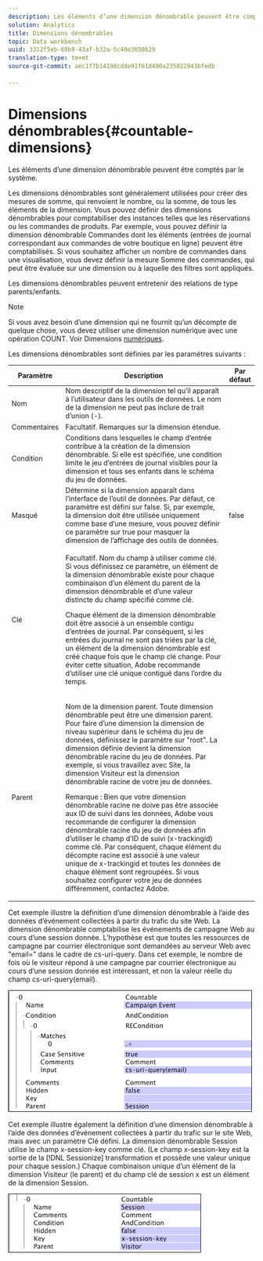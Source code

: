```yaml
---
description: Les éléments d’une dimension dénombrable peuvent être comptés par le système.
solution: Analytics
title: Dimensions dénombrables
topic: Data workbench
uuid: 3312f5eb-69b9-43af-b32a-5c40e3050b29
translation-type: tm+mt
source-git-commit: aec1f7b14198cdde91f61d490a235022943bfedb

---
```



# Dimensions dénombrables{#countable-dimensions}

Les éléments d’une dimension dénombrable peuvent être comptés par le système.

Les dimensions dénombrables sont généralement utilisées pour créer des mesures de somme, qui renvoient le nombre, ou la somme, de tous les éléments de la dimension. Vous pouvez définir des dimensions dénombrables pour comptabiliser des instances telles que les réservations ou les commandes de produits. Par exemple, vous pouvez définir la dimension dénombrable Commandes dont les éléments (entrées de journal correspondant aux commandes de votre boutique en ligne) peuvent être comptabilisés. Si vous souhaitez afficher un nombre de commandes dans une visualisation, vous devez définir la mesure Somme des commandes, qui peut être évaluée sur une dimension ou à laquelle des filtres sont appliqués.

Les dimensions dénombrables peuvent entretenir des relations de type parents/enfants.

>[!NOTE]
>
>Si vous avez besoin d’une dimension qui ne fournit qu’un décompte de quelque chose, vous devez utiliser une dimension numérique avec une opération COUNT. Voir Dimensions [numériques](../../../../home/c-dataset-const-proc/c-ex-dim/c-types-ex-dim/c-num-dim.md#concept-8513b9afaff447c8b334410b565b91ed).

Les dimensions dénombrables sont définies par les paramètres suivants :

<table id="table_9F3F093F5B074EA68CA4DCE731161F6C"> 
 <thead> 
  <tr> 
   <th colname="col1" class="entry"> Paramètre </th> 
   <th colname="col2" class="entry"> Description </th> 
   <th colname="col3" class="entry"> Par défaut </th> 
  </tr> 
 </thead>
 <tbody> 
  <tr> 
   <td colname="col1"> Nom </td> 
   <td colname="col2"> Nom descriptif de la dimension tel qu’il apparaît à l’utilisateur dans les outils de données. Le nom de la dimension ne peut pas inclure de trait d’union (-). </td> 
   <td colname="col3"> </td> 
  </tr> 
  <tr> 
   <td colname="col1"> Commentaires </td> 
   <td colname="col2"> Facultatif. Remarques sur la dimension étendue. </td> 
   <td colname="col3"> </td> 
  </tr> 
  <tr> 
   <td colname="col1"> Condition </td> 
   <td colname="col2"> Conditions dans lesquelles le champ d’entrée contribue à la création de la dimension dénombrable. Si elle est spécifiée, une condition limite le jeu d’entrées de journal visibles pour la dimension et tous ses enfants dans le schéma du jeu de données. </td> 
   <td colname="col3"> </td> 
  </tr> 
  <tr> 
   <td colname="col1"> Masqué </td> 
   <td colname="col2"> Détermine si la dimension apparaît dans l’interface de l’outil de données. Par défaut, ce paramètre est défini sur false. Si, par exemple, la dimension doit être utilisée uniquement comme base d’une mesure, vous pouvez définir ce paramètre sur true pour masquer la dimension de l’affichage des outils de données. </td> 
   <td colname="col3"> false </td> 
  </tr> 
  <tr> 
   <td colname="col1"> Clé </td> 
   <td colname="col2"> <p>Facultatif. Nom du champ à utiliser comme clé. Si vous définissez ce paramètre, un élément de la dimension dénombrable existe pour chaque combinaison d’un élément du parent de la dimension dénombrable et d’une valeur distincte du champ spécifié comme clé. </p> <p> Chaque élément de la dimension dénombrable doit être associé à un ensemble contigu d’entrées de journal. Par conséquent, si les entrées du journal ne sont pas triées par la clé, un élément de la dimension dénombrable est créé chaque fois que le champ clé change. Pour éviter cette situation, Adobe recommande d’utiliser une clé unique contiguë dans l’ordre du temps. </p> </td> 
   <td colname="col3"> </td> 
  </tr> 
  <tr> 
   <td colname="col1"> Parent </td> 
   <td colname="col2"> <p>Nom de la dimension parent. Toute dimension dénombrable peut être une dimension parent. Pour faire d’une dimension la dimension de niveau supérieur dans le schéma du jeu de données, définissez le paramètre sur "root". La dimension définie devient la dimension dénombrable racine du jeu de données. Par exemple, si vous travaillez avec Site, la dimension Visiteur est la dimension dénombrable racine de votre jeu de données. </p> <p> <p>Remarque :  Bien que votre dimension dénombrable racine ne doive pas être associée aux ID de suivi dans les données, Adobe vous recommande de configurer la dimension dénombrable racine du jeu de données afin d’utiliser le champ d’ID de suivi (x-trackingid) comme clé. Par conséquent, chaque élément du décompte racine est associé à une valeur unique de x-trackingid et toutes les données de chaque élément sont regroupées. Si vous souhaitez configurer votre jeu de données différemment, contactez Adobe. </p> </p> </td> 
   <td colname="col3"> </td> 
  </tr> 
 </tbody> 
</table>

Cet exemple illustre la définition d’une dimension dénombrable à l’aide des données d’événement collectées à partir du trafic du site Web. La dimension dénombrable comptabilise les événements de campagne Web au cours d’une session donnée. L’hypothèse est que toutes les ressources de campagne par courrier électronique sont demandées au serveur Web avec &quot;email=&quot; dans le cadre de cs-uri-query. Dans cet exemple, le nombre de fois où le visiteur répond à une campagne par courrier électronique au cours d’une session donnée est intéressant, et non la valeur réelle du champ cs-uri-query(email).

![](assets/cfg_Transformation_Dim_Countable.png)

Cet exemple illustre également la définition d’une dimension dénombrable à l’aide des données d’événement collectées à partir du trafic sur le site Web, mais avec un paramètre Clé défini. La dimension dénombrable Session utilise le champ x-session-key comme clé. (Le champ x-session-key est la sortie de la [!DNL Sessionize] transformation et possède une valeur unique pour chaque session.) Chaque combinaison unique d’un élément de la dimension Visiteur (le parent) et du champ clé de session x est un élément de la dimension Session.

![](assets/cfg_Transformation_Dim_Countable2.png)

